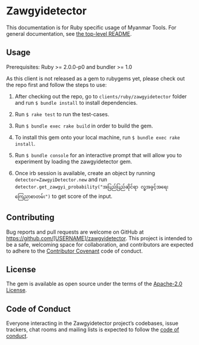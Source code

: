 # Zawgyidetector

This documentation is for Ruby specific usage of Myanmar Tools. For general documentation, see [the top-level README](../../README.md).

## Usage

Prerequisites: Ruby >= 2.0.0-p0 and bundler >= 1.0

As this client is not released as a gem to rubygems yet, please check out the repo first and follow the steps to use:

1. After checking out the repo, go to `clients/ruby/zawgyidetector` folder and run `$ bundle install` to install dependencies.

2. Run `$ rake test` to run the test-cases.

3. Run `$ bundle exec rake build` in order to build the gem.

4. To install this gem onto your local machine, run `$ bundle exec rake install`.

5. Run `$ bundle console` for an interactive prompt that will allow you to experiment by loading the zawgyidetector gem.

6. Once irb session is available, create an object by running `detector=ZawgyiDetector.new` and run `detector.get_zawgyi_probability("အပြည်ပြည်ဆိုင်ရာ လူ့အခွင့်အရေး ကြေညာစာတမ်း")` to get score of the input.

## Contributing

Bug reports and pull requests are welcome on GitHub at https://github.com/[USERNAME]/zawgyidetector. This project is intended to be a safe, welcoming space for collaboration, and contributors are expected to adhere to the [Contributor Covenant](http://contributor-covenant.org) code of conduct.

## License

The gem is available as open source under the terms of the [Apache-2.0 License](http://www.apache.org/licenses/LICENSE-2.0).

## Code of Conduct

Everyone interacting in the Zawgyidetector project’s codebases, issue trackers, chat rooms and mailing lists is expected to follow the [code of conduct](https://github.com/[USERNAME]/zawgyidetector/blob/master/CODE_OF_CONDUCT.md).
